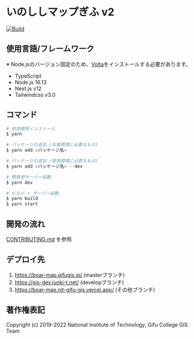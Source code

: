 # いのししマップぎふ v2
[![Build](https://github.com/nit-gifu-gis/boar-map/actions/workflows/build.yml/badge.svg)](https://github.com/nit-gifu-gis/boar-map/actions/workflows/build.yml)

## 使用言語/フレームワーク
※ Node.jsのバージョン固定のため、[Volta](https://docs.volta.sh/guide/getting-started)をインストールする必要があります。
- TypeScript
- Node.js 16.13
- Next.js v12
- Tailwindcss v3.0

## コマンド
```bash
# 依存関係インストール
$ yarn

# パッケージの追加 (本番環境に必要なもの)
$ yarn add <パッケージ名>

# パッケージの追加 (開発環境に必要なもの)
$ yarn add <パッケージ名> --dev

# 開発用サーバー起動
$ yarn dev

# ビルド + サーバー起動
$ yarn build
$ yarn start
```

## 開発の流れ
[CONTRIBUTING.md](CONTRIBUTING.md) を参照

## デプロイ先 
1. https://boar-map.gifugis.jp/ (masterブランチ)
1. https://gis-dev.junki-t.net/ (developブランチ)
1. https://boar-map.nit-gifu-gis.vercel.app/ (その他ブランチ)

## 著作権表記
Copyright (c) 2019-2022 National Institute of Technology, Gifu College GIS Team
